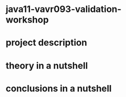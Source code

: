 # java11-vavr093-validation-workshop

# project description

# theory in a nutshell

# conclusions in a nutshell